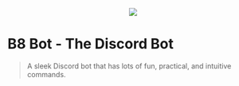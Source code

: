 <p align="center"><img src='https://media.discordapp.net/attachments/521810097157046322/525076660735705109/B8_Bot_SmallWhiteBG.jpg?width=100&height=100 '></p>

B8 Bot - The Discord Bot
===========================================

>A sleek Discord bot that has lots of fun, practical, and intuitive commands.
